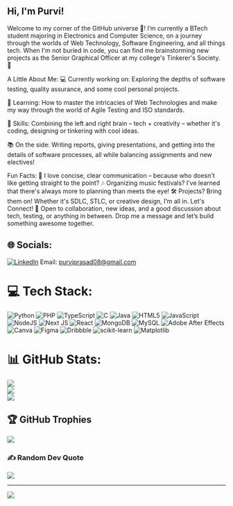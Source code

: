 ## Hi, I'm Purvi!

Welcome to my corner of the GitHub universe 🌌! I’m currently a BTech student majoring in Electronics and Computer Science, on a journey through the worlds of Web Technology, Software Engineering, and all things tech. When I'm not buried in code, you can find me brainstorming new projects as the Senior Graphical Officer at my college's Tinkerer's Society. 🚀

A Little About Me:
💻 Currently working on: Exploring the depths of software testing, quality assurance, and some cool personal projects.

🌱 Learning: How to master the intricacies of Web Technologies and make my way through the world of Agile Testing and ISO standards.

🎨 Skills: Combining the left and right brain – tech + creativity – whether it's coding, designing or tinkering with cool ideas.

📚 On the side: Writing reports, giving presentations, and getting into the details of software processes, all while balancing assignments and new electives!

Fun Facts:
🌟 I love concise, clear communication – because who doesn't like getting straight to the point?
🎶 Organizing music festivals? I’ve learned that there's always more to planning than meets the eye!
🛠️ Projects? Bring them on! Whether it's SDLC, STLC, or creative design, I’m all in.
Let's Connect!
💬 Open to collaboration, new ideas, and a good discussion about tech, testing, or anything in between. Drop me a message and let’s build something awesome together.




## 🌐 Socials:
[![LinkedIn](https://img.shields.io/badge/LinkedIn-%230077B5.svg?logo=linkedin&logoColor=white)](https://www.linkedin.com/in/purvi-prasad-753a06264/) 
Email: purviprasad08@gmail.com

# 💻 Tech Stack:
![Python](https://img.shields.io/badge/python-3670A0?style=for-the-badge&logo=python&logoColor=ffdd54) ![PHP](https://img.shields.io/badge/php-%23777BB4.svg?style=for-the-badge&logo=php&logoColor=white) ![TypeScript](https://img.shields.io/badge/typescript-%23007ACC.svg?style=for-the-badge&logo=typescript&logoColor=white) ![C](https://img.shields.io/badge/c-%2300599C.svg?style=for-the-badge&logo=c&logoColor=white) ![Java](https://img.shields.io/badge/java-%23ED8B00.svg?style=for-the-badge&logo=openjdk&logoColor=white) ![HTML5](https://img.shields.io/badge/html5-%23E34F26.svg?style=for-the-badge&logo=html5&logoColor=white) ![JavaScript](https://img.shields.io/badge/javascript-%23323330.svg?style=for-the-badge&logo=javascript&logoColor=%23F7DF1E) ![NodeJS](https://img.shields.io/badge/node.js-6DA55F?style=for-the-badge&logo=node.js&logoColor=white) ![Next JS](https://img.shields.io/badge/Next-black?style=for-the-badge&logo=next.js&logoColor=white) ![React](https://img.shields.io/badge/react-%2320232a.svg?style=for-the-badge&logo=react&logoColor=%2361DAFB) ![MongoDB](https://img.shields.io/badge/MongoDB-%234ea94b.svg?style=for-the-badge&logo=mongodb&logoColor=white) ![MySQL](https://img.shields.io/badge/mysql-4479A1.svg?style=for-the-badge&logo=mysql&logoColor=white) ![Adobe After Effects](https://img.shields.io/badge/Adobe%20After%20Effects-9999FF.svg?style=for-the-badge&logo=Adobe%20After%20Effects&logoColor=white) ![Canva](https://img.shields.io/badge/Canva-%2300C4CC.svg?style=for-the-badge&logo=Canva&logoColor=white) ![Figma](https://img.shields.io/badge/figma-%23F24E1E.svg?style=for-the-badge&logo=figma&logoColor=white) ![Dribbble](https://img.shields.io/badge/Dribbble-EA4C89?style=for-the-badge&logo=dribbble&logoColor=white) ![scikit-learn](https://img.shields.io/badge/scikit--learn-%23F7931E.svg?style=for-the-badge&logo=scikit-learn&logoColor=white) ![Matplotlib](https://img.shields.io/badge/Matplotlib-%23ffffff.svg?style=for-the-badge&logo=Matplotlib&logoColor=black)
# 📊 GitHub Stats:
![](https://github-readme-stats.vercel.app/api?username=codpurvi&theme=dark&hide_border=false&include_all_commits=false&count_private=false)<br/>
![](https://github-readme-streak-stats.herokuapp.com/?user=codpurvi&theme=dark&hide_border=false)<br/>
![](https://github-readme-stats.vercel.app/api/top-langs/?username=codpurvi&theme=dark&hide_border=false&include_all_commits=false&count_private=false&layout=compact)

## 🏆 GitHub Trophies
![](https://github-profile-trophy.vercel.app/?username=codpurvi&theme=radical&no-frame=false&no-bg=true&margin-w=4)

### ✍️ Random Dev Quote
![](https://quotes-github-readme.vercel.app/api?type=horizontal&theme=radical)

---
[![](https://visitcount.itsvg.in/api?id=codpurvi&icon=0&color=0)](https://visitcount.itsvg.in)

<!-- Proudly created with GPRM ( https://gprm.itsvg.in ) -->
